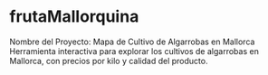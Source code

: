 # frutaMallorquina
Nombre del Proyecto: Mapa de Cultivo de Algarrobas en Mallorca Herramienta interactiva para explorar los cultivos de algarrobas en Mallorca, con precios por kilo y calidad del producto.
